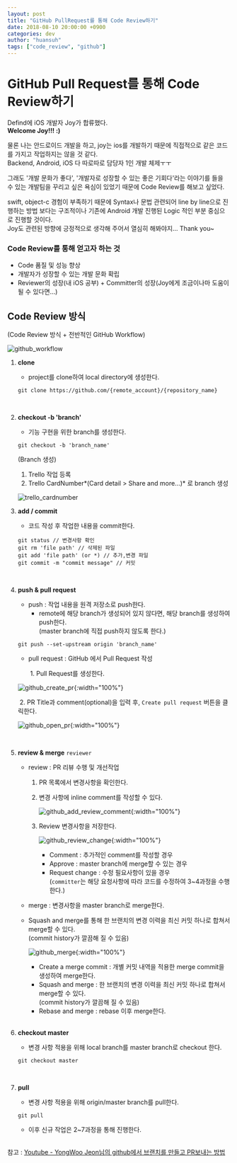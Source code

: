 ```yaml
---
layout: post 
title: "GitHub PullRequest를 통해 Code Review하기" 
date: 2018-08-10 20:00:00 +0900
categories: dev
author: "huansuh"
tags: ["code_review", "github"]
---
```




# GitHub Pull Request를 통해 Code Review하기



Defind에 iOS 개발자 Joy가 합류했다.<br>**Welcome Joy!!! :)**



물론 나는 안드로이드 개발을 하고, joy는 ios를 개발하기 때문에 직접적으로 같은 코드를 가지고 작업하지는 않을 것 같다.<br>Backend, Android, iOS 다 따로따로 담당자 1인 개발 체제ㅜㅜ



그래도 '개발 문화가 좋다', '개발자로 성장할 수 있는 좋은 기회다'라는 이야기를 들을 수 있는 
개발팀을 꾸리고 싶은 욕심이 있었기 때문에 Code Review를 해보고 싶었다.



swift, object-c 경험이 부족하기 때문에 Syntax나 문법 관련되어 line by line으로 진행하는 방법 보다는
구조적이나 기존에 Android 개발 진행된 Logic 적인 부분 중심으로 진행할 것이다.<br>Joy도 관련된 방향에 긍정적으로 생각해 주어서 열심히 해봐야지… Thank you~



### Code Review를 통해 얻고자 하는 것

* Code 품질 및 성능 향상
* 개발자가 성장할 수 있는 개발 문화 확립
* Reviewer의 성장(내 iOS 공부) + Committer의 성장(Joy에게 조금이나마 도움이 될 수 있다면...)



## Code Review 방식

(Code Review 방식 + 전반적인 GitHub Workflow)

![github_workflow](/files/github_workflow.png)



1. **clone**

   - project를 clone하여 local directory에 생성한다.

   ```
   git clone https://github.com/{remote_account}/{repository_name}
   ```

   <br>

2. **checkout -b 'branch'**

   * 기능 구현을 위한 branch를 생성한다.

   ```
   git checkout -b 'branch_name'
   ```

   (Branch 생성)

   1. Trello 작업 등록
   2. Trello CardNumber*(Card detail > Share and more...)* 로 branch 생성

   ![trello_cardnumber](/files/trello_cardnumber.png)

   

   

3. **add / commit**

   - 코드 작성 후 작업한 내용을 commit한다.

   ```
   git status // 변경사항 확인
   git rm 'file path' // 삭제된 파일
   git add 'file path' (or *) // 추가,변경 파일
   git commit -m "commit message" // 커밋
   ```

   <br>

4. **push & pull request**

   - push : 작업 내용을 원격 저장소로 push한다.
     - remote에 해당 branch가 생성되어 있지 않다면, 해당 branch를 생성하여 push한다. <br>(master branch에 직접 push하지 않도록 한다.)

   ```
   git push --set-upstream origin 'branch_name'
   ```

   - pull request : GitHub 에서 Pull Request 작성

     ​	1. Pull Request를 생성한다.

   ![github_create_pr](/files/github_create_pr.png){:width="100%"}

   ​		2. PR Title과 comment(optional)을 입력 후, `Create pull request` 버튼을 클릭한다.

   ![github_open_pr](/files/github_open_pr.png){:width="100%"}

   <br>

5. **review & merge**   `reviewer`

   * review : PR 리뷰 수행 및 개선작업

     1. PR 목록에서 변경사항을 확인한다.

     2. 변경 사항에 inline comment를 작성할 수 있다.

        ![github_add_review_comment](/files/github_add_review_comment.png){:width="100%"}

     3. Review 변경사항을 저장한다.

        ![github_review_change](/files/github_review_change.png){:width="100%"}

        - Comment : 추가적인 comment를 작성할 경우
        - Approve : master branch에 merge할 수 있는 경우
        - Request change : 수정 필요사항이 있을 경우 <br>(`committer`는 해당 요청사항에 따라 코드를 수정하여 3~4과정을 수행한다.)

        

   * merge : 변경사항을 master branch로 merge한다.

   * Squash and merge를 통해 한 브랜치의 변경 이력을 최신 커밋 하나로 합쳐서 merge할 수 있다.<br>(commit history가 깔끔해 질 수 있음)

     ![github_merge](/files/github_merge.png){:width="100%"}

     * Create a merge commit : 개별 커밋 내역을 적용한 merge commit을 생성하여 merge한다.
     * Squash and merge : 한 브랜치의 변경 이력을 최신 커밋 하나로 합쳐서 merge할 수 있다.<br>(commit history가 깔끔해 질 수 있음)
     * Rebase and merge : rebase 이후 merge한다.

     

   <br>

6. **checkout master**

   * 변경 사항 적용을 위해 local branch를 master branch로 checkout 한다.

   ```
   git checkout master
   ```

   <br>

7. **pull**

   * 변경 사항 적용을 위해 origin/master branch를 pull한다.

   ```
   git pull
   ```

   

   * 이후 신규 작업은 2~7과정을 통해 진행한다.





<br>참고 : [Youtube - YongWoo Jeon님의 github에서 브랜치를 만들고 PR보내는 방법](https://youtu.be/_giqGNzR1Nc)
